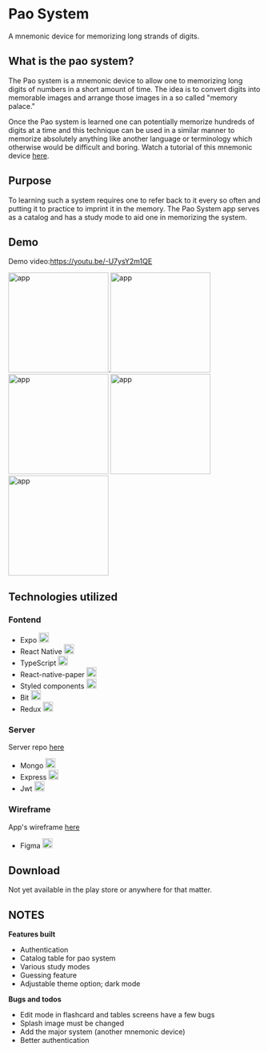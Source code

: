 # Pao System

A mnemonic device for memorizing long strands of digits.

## What is the pao system?

The Pao system is a mnemonic device to allow one to memorizing long digits of numbers in a short amount of time. The idea is to convert digits into memorable images and arrange those images in a so called "memory palace." 

Once the Pao system is learned one can potentially memorize hundreds of digits at a time and this technique can be used in a similar manner to memorize absolutely anything like another language or terminology which otherwise would be difficult and boring. Watch a tutorial of this mnemonic device [here](https://www.youtube.com/watch?v=R-gCm3gEFQE&feature=youtu.be&t=27).

## Purpose

To learning such a system requires one to refer back to it every so often and putting it to practice to imprint it in the memory. The Pao System app serves as a catalog and has a study mode to aid one in memorizing the system.

## Demo
Demo video:https://youtu.be/-U7ysY2m1QE

<img src="https://i.ibb.co/XXPcnsB/Screenshot-20201006-210038-The-Pao-System.jpg" width="200" title="app">.<img src="https://i.ibb.co/d50f1xv/paoImg4.jpg" width="200" title="app">
<img src="https://i.ibb.co/WxHg6Tm/paoImg.jpg" width="200" title="app">
<img src="https://i.ibb.co/Gp0TPrH/paoImg2.jpg" width="200" title="app">
<img src="https://i.ibb.co/rM0hyr6/paoImg6.jpg" width="200" title="app">

## Technologies utilized

### Fontend

- Expo <img src="https://i.ibb.co/M73yQZt/expoLogo.png" width="20" title="hover text">
- React Native <img src="https://i.ibb.co/nb965ST/react-Logo.png" width="20" title="hover text">
- TypeScript <img src="https://i.ibb.co/RBfMh8f/typescript.png" width="20" title="hover text">
- React-native-paper <img src="https://i.ibb.co/dBvnQ2q/paper.png" width="20" title="hover text">
- Styled components <img src="https://i.ibb.co/GdtGT3Y/styled-Components.png" width="20" title="hover text">
- Bit <img src="https://i.ibb.co/gZX3hH4/bit.png" width="20" title="hover text">
- Redux <img src="https://i.ibb.co/dbQkwZM/redux.png" width="20" title="hover text">

### Server

Server repo [here](https://github.com/FormidablePencil/Pao-System-Server.git)

- Mongo <img src="https://i.ibb.co/mqJXvJq/mongodb.png" width="20" title="hover text">
- Express <img src="https://i.ibb.co/CJfJN1D/express-Logo.png" width="20" title="hover text">
- Jwt <img src="https://i.ibb.co/Z2RKDKJ/jwt.png" width="20" title="hover text">

### Wireframe

App's wireframe [here](https://www.figma.com/file/SIPzIKXeKUvyE44WJjnoH3/Pao) 

- Figma <img src="https://i.ibb.co/rb0ygKN/Figma.png" width="20" title="hover text">

## Download

Not yet available in the play store or anywhere for that matter.

## NOTES

**Features built**

- Authentication
- Catalog table for pao system
- Various study modes
- Guessing feature
- Adjustable theme option; dark mode

**Bugs and todos**

- Edit mode in flashcard and tables screens have a few bugs
- Splash image must be changed
- Add the major system (another mnemonic device)
- Better authentication
